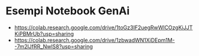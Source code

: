 # Esempi Notebook GenAi

- https://colab.research.google.com/drive/1toGz3IF2uegRwWlCOzgKiJJTKiPBMrUb?usp=sharing
- https://colab.research.google.com/drive/1zbwadWN1XiDEpm1M--7m2lJfRR_NwlS8?usp=sharing
